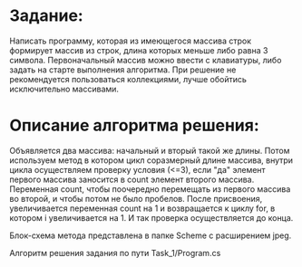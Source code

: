 # Задание:
Написать программу, которая из имеющегося массива строк формирует массив из строк, длина которых меньше либо равна 3 символа. Первоначальный массив можно ввести с клавиатуры, либо задать на старте выполнения алгоритма. При решение не рекомендуется пользоваться коллекциями, лучше обойтись исключительно массивами. 

# Описание алгоритма решения:
Объявляется два массива: начальный и вторый такой же длины. Потом используем метод в котором цикл соразмерный длине массива, внутри цикла осуществляем проверку условия (<=3), если "да" элемент первого массива заносится в count элемент второго массива. Переменная count, чтобы поочередно перемещать из первого массива во второй, и чтобы потом не было пробелов. После присвоения, увеличивается переменная count на 1 и возвращается к циклу for, в котором i увеличивается на 1. И так проверка осуществляется до конца.

Блок-схема метода представлена в папке Scheme c расширением jpeg.

Алгоритм решения задания по пути Task_1/Program.cs